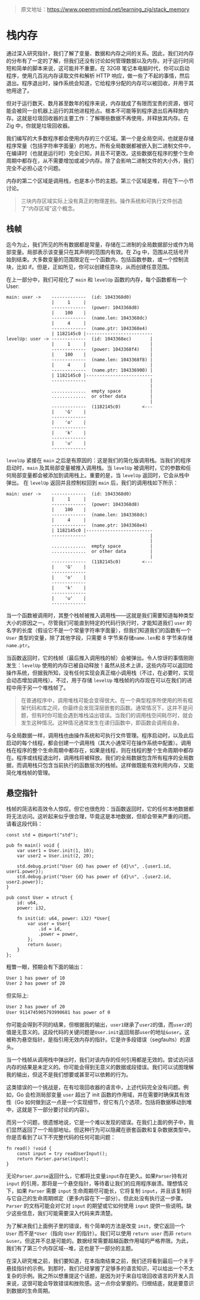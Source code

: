 > 原文地址：<https://www.openmymind.net/learning_zig/stack_memory>

# 栈内存

通过深入研究指针，我们了解了变量、数据和内存之间的关系。因此，我们对内存的分布有了一定的了解，但我们还没有讨论如何管理数据以及内存。对于运行时间短和简单的脚本来说，这可能并不重要。在 32GB 笔记本电脑时代，你可以启动程序，使用几百兆内存读取文件和解析 HTTP 响应，做一些了不起的事情，然后退出。程序退出时，操作系统会知道，它给程序分配的内存可以被回收，并用于其他用途了。

但对于运行数天、数月甚至数年的程序来说，内存就成了有限而宝贵的资源，很可能会被同一台机器上运行的其他进程抢占。根本不可能等到程序退出后再释放内存。这就是垃圾回收器的主要工作：了解哪些数据不再使用，并释放其内存。在 Zig 中，你就是垃圾回收器。

我们编写的大多数程序都会使用内存的三个区域。第一个是全局空间，也就是存储程序常量（包括字符串字面量）的地方。所有全局数据都被嵌入到二进制文件中，在编译时（也就是运行时）完全已知，并且不可更改。这些数据在程序的整个生命周期中都存在，从不需要增加或减少内存。除了会影响二进制文件的大小外，我们完全不必担心这个问题。

内存的第二个区域是调用栈，也是本小节的主题。第三个区域是堆，将在下一小节讨论。

> 三块内存区域实际上没有真正的物理差别。操作系统和可执行文件创造了“内存区域”这个概念。

## 栈帧

迄今为止，我们所见的所有数据都是常量，存储在二进制的全局数据部分或作为局部变量。局部表示该变量只在其声明的范围内有效。在 Zig 中，范围从花括号开始到结束。大多数变量的范围限定在一个函数内，包括函数参数，或一个控制流块，比如 if。但是，正如所见，你可以创建任意块，从而创建任意范围。

在上一部分中，我们可视化了 `main` 和 `levelUp` 函数的内存，每个函数都有一个 User:

```text
main: user ->    -------------  (id: 1043368d0)
                 |     1     |
                 -------------  (power: 1043368d8)
                 |    100    |
                 -------------  (name.len: 1043368dc)
                 |     4     |
                 -------------  (name.ptr: 1043368e4)
                 | 1182145c0 |-------------------------
levelUp: user -> -------------  (id: 1043368ec)       |
                 |     1     |                        |
                 -------------  (power: 1043368f4)    |
                 |    100    |                        |
                 -------------  (name.len: 1043368f8) |
                 |     4     |                        |
                 -------------  (name.ptr: 104336900) |
                 | 1182145c0 |-------------------------
                 -------------                        |
                                                      |
                 .............  empty space           |
                 .............  or other data         |
                                                      |
                 -------------  (1182145c0)        <---
                 |    'G'    |
                 -------------
                 |    'o'    |
                 -------------
                 |    'k'    |
                 -------------
                 |    'u'    |
                 -------------
```

`levelUp` 紧接在 `main` 之后是有原因的：这是我们的简化版调用栈。当我们的程序启动时，`main` 及其局部变量被推入调用栈。当 `levelUp` 被调用时，它的参数和任何局部变量都会被添加到调用栈上。重要的是，当 `levelUp` 返回时，它会从栈中弹出。 在 `levelUp` 返回并且控制权回到 `main` 后，我们的调用栈如下所示：

```text
main: user ->    -------------  (id: 1043368d0)
                 |     1     |
                 -------------  (power: 1043368d8)
                 |    100    |
                 -------------  (name.len: 1043368dc)
                 |     4     |
                 -------------  (name.ptr: 1043368e4)
                 | 1182145c0 |-------------------------
                 -------------                        |
                                                      |
                 .............  empty space           |
                 .............  or other data         |
                                                      |
                 -------------  (1182145c0)        <---
                 |    'G'    |
                 -------------
                 |    'o'    |
                 -------------
                 |    'k'    |
                 -------------
                 |    'u'    |
                 -------------
```

当一个函数被调用时，其整个栈帧被推入调用栈——这就是我们需要知道每种类型大小的原因之一。尽管我们可能直到特定的代码行执行时，才能知道我们 `user` 的名字的长度（假设它不是一个常量字符串字面量），但我们知道我们的函数有一个 `User` 类型的变量，除了其他字段，只需要 8 字节来存储`name.len`和 8 字节来存储`name.ptr`。

当函数返回时，它的栈帧（最后推入调用栈的帧）会被弹出。令人惊讶的事情刚刚发生：`levelUp` 使用的内存已被自动释放！虽然从技术上讲，这些内存可以返回给操作系统，但据我所知，没有任何实现会真正缩小调用栈（不过，在必要时，实现会动态增加调用栈）。不过，用于存储 `levelUp` 堆栈帧的内存现在可以在我们的进程中用于另一个堆栈帧了。

> 在普通程序中，调用堆栈可能会变得很大。在一个典型程序所使用的所有框架代码和库之间，你最终会发现深层嵌套的函数。通常情况下，这并不是问题，但有时你可能会遇到堆栈溢出错误。当我们的调用栈空间耗尽时，就会发生这种情况。这种情况通常发生在递归函数中，即函数会调用自身。

与全局数据一样，调用栈也由操作系统和可执行文件管理。程序启动时，以及此后启动的每个线程，都会创建一个调用栈（其大小通常可在操作系统中配置）。调用栈在程序的整个生命周期中都存在，如果是线程，则在线程的整个生命周期中都存在。程序或线程退出时，调用栈将被释放。我们的全局数据包含所有程序的全局数据，而调用栈只包含当前执行的函数层次的栈帧。这样做既能有效利用内存，又能简化堆栈帧的管理。

## 悬空指针

栈帧的简洁和高效令人惊叹。但它也很危险：当函数返回时，它的任何本地数据都将无法访问。这听起来似乎很合理，毕竟这是本地数据，但却会带来严重的问题。请看这段代码：

```zig
const std = @import("std");

pub fn main() void {
	var user1 = User.init(1, 10);
	var user2 = User.init(2, 20);

	std.debug.print("User {d} has power of {d}\n", .{user1.id, user1.power});
	std.debug.print("User {d} has power of {d}\n", .{user2.id, user2.power});
}

pub const User = struct {
	id: u64,
	power: i32,

	fn init(id: u64, power: i32) *User{
		var user = User{
			.id = id,
			.power = power,
		};
		return &user;
	}
};
```

粗瞥一眼，预期会有下面的输出：

```bash
User 1 has power of 10
User 2 has power of 20
```

但实际上:

```bash
User 2 has power of 20
User 9114745905793990681 has power of 0
```

你可能会得到不同的结果，但根据我的输出，`user1`继承了`user2`的值，而`user2`的值是无意义的。这段代码的关键问题是`User.init`返回局部`user`的地址`&user`。这被称为悬空指针，是指引用无效内存的指针。它是许多段错误（segfaults）的源头。

当一个栈帧从调用栈中弹出时，我们对该内存的任何引用都是无效的。尝试访问该内存的结果是未定义的。你可能会得到无意义的数据或段错误。我们可以试图理解我的输出，但这不是我们想要或甚至可以依赖的行为。

这类错误的一个挑战是，在有垃圾回收器的语言中，上述代码完全没有问题。例如，Go 会检测局部变量 `user` 超出了 init 函数的作用域，并在需要时确保其有效性（Go 如何做到这一点是一个实现细节，但它有几个选项，包括将数据移动到堆中，这就是下一部分要讨论的内容）。

而另一个问题，很遗憾地说，它是一个难以发现的错误。在我们上面的例子中，我们显然返回了一个局部地址。但这种行为可以隐藏在嵌套函数和复杂数据类型中。你是否看到了以下不完整代码的任何可能问题：

```zig
fn read() !void {
	const input = try readUserInput();
	return Parser.parse(input);
}
```

无论`Parser.parse`返回什么，它都将比变量`input`存在更久。如果`Parser`持有对 `input` 的引用，那将是一个悬空指针，等待着让我们的应用程序崩溃。理想情况下，如果 `Parser` 需要 `input` 生命周期尽可能长，它将复制 `input`，并且该复制将与它自己的生命周期绑定（更多内容在下一部分）。但此处没有执行这一步骤。`Parser` 的文档可能会对它对 `input` 的期望或它如何使用 `input` 提供一些说明。缺少这些信息，我们可能需要深入代码来弄清楚。

为了解决我们上面例子里的错误，有个简单的方法是改变 `init`，使它返回一个 `User` 而不是`*User`（指向 `User` 的指针）。我们可以使用 `return user` 而非 `return &user`。但这并不总是可能的。数据经常需要超越函数作用域的严格界限。为此，我们有了第三个内存区域--堆，这也是下一部分的主题。

在深入研究堆之前，我们要知道，在本指南结束之前，我们还将看到最后一个关于悬挂指针的示例。到那时，我们已经掌握了足够多的语言知识，可以给出一个不太复杂的示例。我之所以想重提这个话题，是因为对于来自垃圾回收语言的开发人员来说，这很可能会导致错误和挫败感。这一点你会掌握的。归根结底，就是要意识到数据的生命周期。
